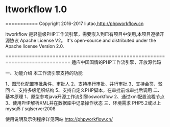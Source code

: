 # ltworkflow 1.0
===========
Copyright 2016-2017 liutao,http://phpworkflow.cn

ltworkflow 是轻量级PHP工作流引擎，需要嵌入到已有项目中使用,本项目遵循开源协议 Apache License V2。
It's open-source and distributed under the Apache license Version 2.0. 

============================================================================
适应中国国情的PHP工作流引擎，开放源代码

一、功能介绍
本工作流引擎支持的功能

1、图形化配置审批条件、审批人
2、支持串行审批、并行审批
3、支持会签、驳回
4、支持多级组织结构
5、支持自定义PHP脚本，在审批前或审批后调用
二、基本原理
1、原型参考java开源工作流引擎osworkflow
2、通过xml配置流程节点
3、使用PHP解析XML并在数据库中记录操作状态
三、环境需求
PHP5.2或以上
mysql5 / sqlserver2008

使用说明及示例程序详见网站 http://phpworkflow.cn/
